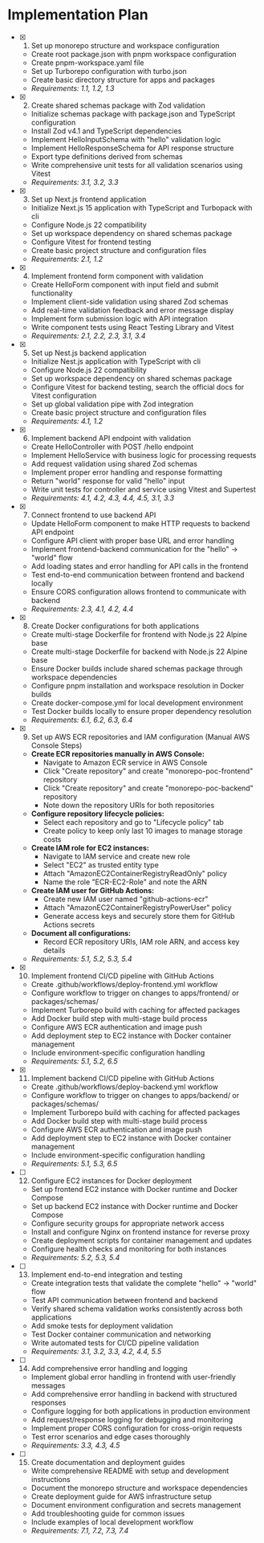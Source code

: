 # Implementation Plan

- [x] 1. Set up monorepo structure and workspace configuration

  - Create root package.json with pnpm workspace configuration
  - Create pnpm-workspace.yaml file
  - Set up Turborepo configuration with turbo.json
  - Create basic directory structure for apps and packages
  - _Requirements: 1.1, 1.2, 1.3_

- [x] 2. Create shared schemas package with Zod validation

  - Initialize schemas package with package.json and TypeScript configuration
  - Install Zod v4.1 and TypeScript dependencies
  - Implement HelloInputSchema with "hello" validation logic
  - Implement HelloResponseSchema for API response structure
  - Export type definitions derived from schemas
  - Write comprehensive unit tests for all validation scenarios using Vitest
  - _Requirements: 3.1, 3.2, 3.3_

- [x] 3. Set up Next.js frontend application

  - Initialize Next.js 15 application with TypeScript and Turbopack with cli
  - Configure Node.js 22 compatibility
  - Set up workspace dependency on shared schemas package
  - Configure Vitest for frontend testing
  - Create basic project structure and configuration files
  - _Requirements: 2.1, 1.2_

- [x] 4. Implement frontend form component with validation

  - Create HelloForm component with input field and submit functionality
  - Implement client-side validation using shared Zod schemas
  - Add real-time validation feedback and error message display
  - Implement form submission logic with API integration
  - Write component tests using React Testing Library and Vitest
  - _Requirements: 2.1, 2.2, 2.3, 3.1, 3.4_

- [x] 5. Set up Nest.js backend application

  - Initialize Nest.js application with TypeScript with cli
  - Configure Node.js 22 compatibility
  - Set up workspace dependency on shared schemas package
  - Configure Vitest for backend testing, search the official docs for Vitest configuration
  - Set up global validation pipe with Zod integration
  - Create basic project structure and configuration files
  - _Requirements: 4.1, 1.2_

- [x] 6. Implement backend API endpoint with validation

  - Create HelloController with POST /hello endpoint
  - Implement HelloService with business logic for processing requests
  - Add request validation using shared Zod schemas
  - Implement proper error handling and response formatting
  - Return "world" response for valid "hello" input
  - Write unit tests for controller and service using Vitest and Supertest
  - _Requirements: 4.1, 4.2, 4.3, 4.4, 4.5, 3.1, 3.3_

- [x] 7. Connect frontend to use backend API

  - Update HelloForm component to make HTTP requests to backend API endpoint
  - Configure API client with proper base URL and error handling
  - Implement frontend-backend communication for the "hello" -> "world" flow
  - Add loading states and error handling for API calls in the frontend
  - Test end-to-end communication between frontend and backend locally
  - Ensure CORS configuration allows frontend to communicate with backend
  - _Requirements: 2.3, 4.1, 4.2, 4.4_

- [x] 8. Create Docker configurations for both applications

  - Create multi-stage Dockerfile for frontend with Node.js 22 Alpine base
  - Create multi-stage Dockerfile for backend with Node.js 22 Alpine base
  - Ensure Docker builds include shared schemas package through workspace dependencies
  - Configure pnpm installation and workspace resolution in Docker builds
  - Create docker-compose.yml for local development environment
  - Test Docker builds locally to ensure proper dependency resolution
  - _Requirements: 6.1, 6.2, 6.3, 6.4_

- [x] 9. Set up AWS ECR repositories and IAM configuration (Manual AWS Console Steps)

  - **Create ECR repositories manually in AWS Console:**
    - Navigate to Amazon ECR service in AWS Console
    - Click "Create repository" and create "monorepo-poc-frontend" repository
    - Click "Create repository" and create "monorepo-poc-backend" repository
    - Note down the repository URIs for both repositories
  - **Configure repository lifecycle policies:**
    - Select each repository and go to "Lifecycle policy" tab
    - Create policy to keep only last 10 images to manage storage costs
  - **Create IAM role for EC2 instances:**
    - Navigate to IAM service and create new role
    - Select "EC2" as trusted entity type
    - Attach "AmazonEC2ContainerRegistryReadOnly" policy
    - Name the role "ECR-EC2-Role" and note the ARN
  - **Create IAM user for GitHub Actions:**
    - Create new IAM user named "github-actions-ecr"
    - Attach "AmazonEC2ContainerRegistryPowerUser" policy
    - Generate access keys and securely store them for GitHub Actions secrets
  - **Document all configurations:**
    - Record ECR repository URIs, IAM role ARN, and access key details
  - _Requirements: 5.1, 5.2, 5.3, 5.4_

- [x] 10. Implement frontend CI/CD pipeline with GitHub Actions

  - Create .github/workflows/deploy-frontend.yml workflow
  - Configure workflow to trigger on changes to apps/frontend/ or packages/schemas/
  - Implement Turborepo build with caching for affected packages
  - Add Docker build step with multi-stage build process
  - Configure AWS ECR authentication and image push
  - Add deployment step to EC2 instance with Docker container management
  - Include environment-specific configuration handling
  - _Requirements: 5.1, 5.2, 6.5_

- [x] 11. Implement backend CI/CD pipeline with GitHub Actions

  - Create .github/workflows/deploy-backend.yml workflow
  - Configure workflow to trigger on changes to apps/backend/ or packages/schemas/
  - Implement Turborepo build with caching for affected packages
  - Add Docker build step with multi-stage build process
  - Configure AWS ECR authentication and image push
  - Add deployment step to EC2 instance with Docker container management
  - Include environment-specific configuration handling
  - _Requirements: 5.1, 5.3, 6.5_

- [ ] 12. Configure EC2 instances for Docker deployment

  - Set up frontend EC2 instance with Docker runtime and Docker Compose
  - Set up backend EC2 instance with Docker runtime and Docker Compose
  - Configure security groups for appropriate network access
  - Install and configure Nginx on frontend instance for reverse proxy
  - Create deployment scripts for container management and updates
  - Configure health checks and monitoring for both instances
  - _Requirements: 5.2, 5.3, 5.4_

- [ ] 13. Implement end-to-end integration and testing

  - Create integration tests that validate the complete "hello" -> "world" flow
  - Test API communication between frontend and backend
  - Verify shared schema validation works consistently across both applications
  - Add smoke tests for deployment validation
  - Test Docker container communication and networking
  - Write automated tests for CI/CD pipeline validation
  - _Requirements: 3.1, 3.2, 3.3, 4.2, 4.4, 5.5_

- [ ] 14. Add comprehensive error handling and logging

  - Implement global error handling in frontend with user-friendly messages
  - Add comprehensive error handling in backend with structured responses
  - Configure logging for both applications in production environment
  - Add request/response logging for debugging and monitoring
  - Implement proper CORS configuration for cross-origin requests
  - Test error scenarios and edge cases thoroughly
  - _Requirements: 3.3, 4.3, 4.5_

- [ ] 15. Create documentation and deployment guides
  - Write comprehensive README with setup and development instructions
  - Document the monorepo structure and workspace dependencies
  - Create deployment guide for AWS infrastructure setup
  - Document environment configuration and secrets management
  - Add troubleshooting guide for common issues
  - Include examples of local development workflow
  - _Requirements: 7.1, 7.2, 7.3, 7.4_
